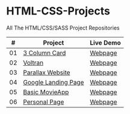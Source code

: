 # HTML-CSS-Projects

All The HTML/CSS/SASS Project Repositories

|  #  | Project                                                                                 | Live Demo                                                           |
| :-: | --------------------------------------------------------------------------------------- | ------------------------------------------------------------------- |
| 01  | [3 Column Card](https://yasin-yilmazz.github.io/3-column-card/)                         | [Webpage](https://yasin-yilmazz.github.io/3-column-card/)           |
| 02  | [Voltran](https://yasin-yilmazz.github.io/voltran/)                                     | [Webpage](https://yasin-yilmazz.github.io/voltran/)                 |
| 03  | [Parallax Website](https://yasin-yilmazz.github.io/Parallax-website/)                   | [Webpage](https://yasin-yilmazz.github.io/Parallax-website/)        |
| 04  | [Google Landing Page](https://yasin-yilmazz.github.io/Google/)                          | [Webpage](https://yasin-yilmazz.github.io/Google/)                  |
| 05  | [Basic MovieApp](https://yasin-yilmazz.github.io/Movieapp/)                             | [Webpage](https://yasin-yilmazz.github.io/Movieapp/)                |
| 06  | [Personal Page](https://yasin-yilmazz.github.io/Sass/index.html)                        | [Webpage](https://yasin-yilmazz.github.io/Sass/index.html)          |

